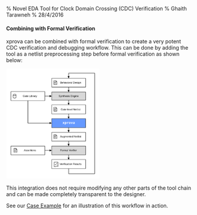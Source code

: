 % Novel EDA Tool for Clock Domain Crossing (CDC) Verification
% Ghaith Tarawneh
% 28/4/2016

#### Combining with Formal Verification

xprova can be combined with formal verification  to create a very potent CDC
verification and debugging workflow. This can be done by adding the tool as a
netlist preprocessing step before formal verification as shown below:

<img src='../figures/fig_flow.svg' style='width: 50%;'/>

This integration does not require modifying any other parts of the tool chain and can be made completely transparent to the designer.

See our [Case Example](example.htm) for an illustration of this workflow in action.